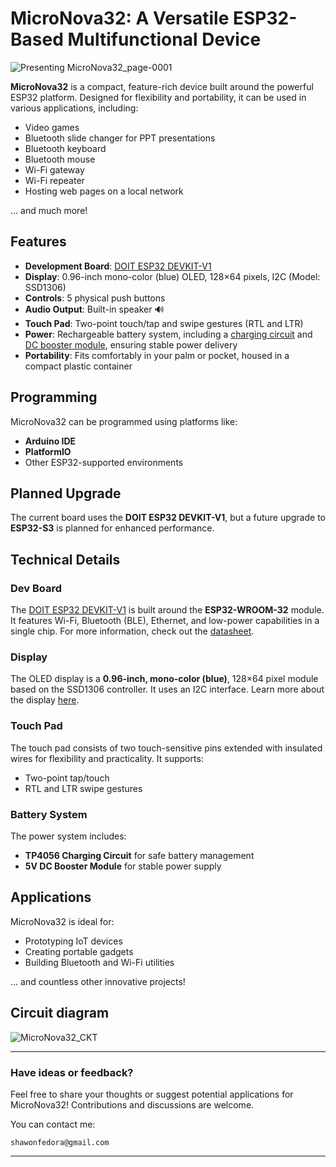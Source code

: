 # MicroNova32: A Versatile ESP32-Based Multifunctional Device


![Presenting MicroNova32_page-0001](https://github.com/user-attachments/assets/1aa8d42b-8e14-4989-a790-7ad72e5b888c)


**MicroNova32** is a compact, feature-rich device built around the powerful ESP32 platform. Designed for flexibility and portability, it can be used in various applications, including:  

- Video games  
- Bluetooth slide changer for PPT presentations  
- Bluetooth keyboard  
- Bluetooth mouse  
- Wi-Fi gateway  
- Wi-Fi repeater  
- Hosting web pages on a local network  

... and much more!  

## Features  

- **Development Board**: [DOIT ESP32 DEVKIT-V1](https://mischianti.org/doit-esp32-dev-kit-v1-high-resolution-pinout-and-specs/#google_vignette)  
- **Display**: 0.96-inch mono-color (blue) OLED, 128×64 pixels, I2C (Model: SSD1306)  
- **Controls**: 5 physical push buttons  
- **Audio Output**: Built-in speaker 🔊  
- **Touch Pad**: Two-point touch/tap and swipe gestures (RTL and LTR) 
- **Power**: Rechargeable battery system, including a [charging circuit](https://www.google.com/search?q=TP4056+1A+Li-ion+lithium+Battery+Charging+Module) and [DC booster module](https://www.google.com/search?q=5V+Step-Up+Power+Module+Lithium+Battery+Charging+Protection+Board+USB+For+DIY+Charger+134N3P), ensuring stable power delivery  
- **Portability**: Fits comfortably in your palm or pocket, housed in a compact plastic container  

## Programming  

MicroNova32 can be programmed using platforms like:  

- **Arduino IDE**  
- **PlatformIO**  
- Other ESP32-supported environments  

## Planned Upgrade  

The current board uses the **DOIT ESP32 DEVKIT-V1**, but a future upgrade to **ESP32-S3** is planned for enhanced performance.  

## Technical Details  

### Dev Board  
The [DOIT ESP32 DEVKIT-V1](https://mischianti.org/doit-esp32-dev-kit-v1-high-resolution-pinout-and-specs/#google_vignette) is built around the **ESP32-WROOM-32** module. It features Wi-Fi, Bluetooth (BLE), Ethernet, and low-power capabilities in a single chip. For more information, check out the [datasheet](https://www.espressif.com/sites/default/files/documentation/esp32-wroom-32_datasheet_en.pdf).  

### Display  
The OLED display is a **0.96-inch, mono-color (blue)**, 128×64 pixel module based on the SSD1306 controller. It uses an I2C interface. Learn more about the display [here](https://www.datasheethub.com/ssd1306-128x64-mono-0-96-inch-i2c-oled-display/#google_vignette).  

### Touch Pad  
The touch pad consists of two touch-sensitive pins extended with insulated wires for flexibility and practicality. It supports:  
- Two-point tap/touch  
- RTL and LTR swipe gestures  

### Battery System  
The power system includes:  
- **TP4056 Charging Circuit** for safe battery management  
- **5V DC Booster Module** for stable power supply  

## Applications  

MicroNova32 is ideal for:  
- Prototyping IoT devices  
- Creating portable gadgets  
- Building Bluetooth and Wi-Fi utilities  

... and countless other innovative projects!  

## Circuit diagram
![MicroNova32_CKT](https://github.com/user-attachments/assets/3bf1ea62-be21-4edf-8145-5fd3838253a5)

---

### Have ideas or feedback?  

Feel free to share your thoughts or suggest potential applications for MicroNova32! Contributions and discussions are welcome.  


You can contact me: 
```
shawonfedora@gmail.com
```

---
